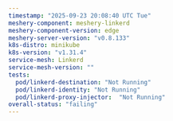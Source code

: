 ```yaml
---
timestamp: "2025-09-23 20:08:40 UTC Tue"
meshery-component: meshery-linkerd
meshery-component-version: edge
meshery-server-version: "v0.8.133"
k8s-distro: minikube
k8s-version: "v1.31.4"
service-mesh: Linkerd
service-mesh-version: ""
tests:
  pod/linkerd-destination: "Not Running"
  pod/linkerd-identity: "Not Running"
  pod/linkerd-proxy-injector:  "Not Running"
overall-status: "failing"
---
```


